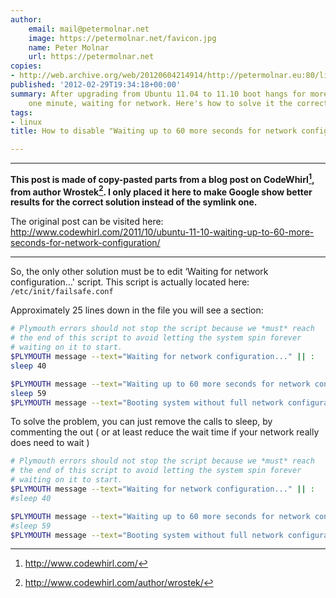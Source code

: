 ```yaml
---
author:
    email: mail@petermolnar.net
    image: https://petermolnar.net/favicon.jpg
    name: Peter Molnar
    url: https://petermolnar.net
copies:
- http://web.archive.org/web/20120604214914/http://petermolnar.eu:80/linux-tech-coding/ubuntu-11-10-disable-waiting-up-to-60-more-seconds-for-network-configuration
published: '2012-02-29T19:34:18+00:00'
summary: After upgrading from Ubuntu 11.04 to 11.10 boot hangs for more than
    one minute, waiting for network. Here's how to solve it the correct way.
tags:
- linux
title: How to disable "Waiting up to 60 more seconds for network configuration"

---
```


------------------------------------------------------------------------

**This post is made of copy-pasted parts from a blog post on
CodeWhirl[^1], from author Wrostek[^2]. I only placed it here to make
Google show better results for the correct solution instead of the
symlink one.**

The original post can be visited here:
<http://www.codewhirl.com/2011/10/ubuntu-11-10-waiting-up-to-60-more-seconds-for-network-configuration/>

------------------------------------------------------------------------

So, the only other solution must be to edit ‘Waiting for network
configuration…' script. This script is actually located here:
`/etc/init/failsafe.conf`

Approximately 25 lines down in the file you will see a section:

```bash
# Plymouth errors should not stop the script because we *must* reach
# the end of this script to avoid letting the system spin forever
# waiting on it to start.
$PLYMOUTH message --text="Waiting for network configuration..." || :
sleep 40

$PLYMOUTH message --text="Waiting up to 60 more seconds for network configuration..." || :
sleep 59
$PLYMOUTH message --text="Booting system without full network configuration..." || :
```

To solve the problem, you can just remove the calls to sleep, by
commenting the out ( or at least reduce the wait time if your network
really does need to wait )

```bash
# Plymouth errors should not stop the script because we *must* reach
# the end of this script to avoid letting the system spin forever
# waiting on it to start.
$PLYMOUTH message --text="Waiting for network configuration..." || :
#sleep 40

$PLYMOUTH message --text="Waiting up to 60 more seconds for network configuration..." || :
#sleep 59
$PLYMOUTH message --text="Booting system without full network configuration..." || :
```

[^1]: <http://www.codewhirl.com/>

[^2]: <http://www.codewhirl.com/author/wrostek/>